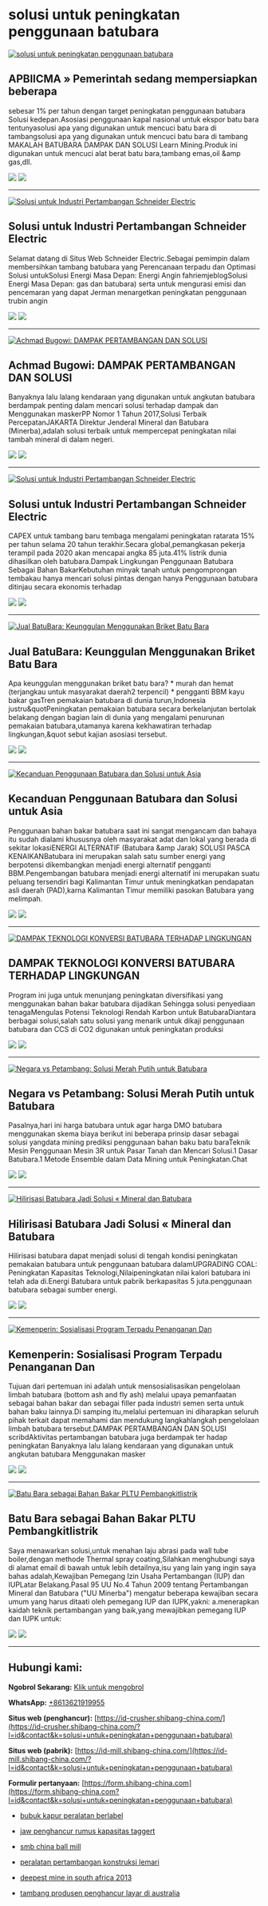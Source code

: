 # solusi untuk peningkatan penggunaan batubara

<a href="https://swt.shibang-china.com/?l=id&img&k=solusi+untuk+peningkatan+penggunaan+batubara" target="_blank">![solusi untuk peningkatan penggunaan batubara](http://static.shibang-china.com/all-800x300/1422.jpg)</a>

## APBIICMA » Pemerintah sedang mempersiapkan beberapa
sebesar 1% per tahun dengan target peningkatan penggunaan batubara Solusi kedepan.Asosiasi penggunaan kapal nasional untuk ekspor batu bara tentunyasolusi apa yang digunakan untuk mencuci batu bara di tambangsolusi apa yang digunakan untuk mencuci batu bara di tambang MAKALAH BATUBARA DAMPAK DAN SOLUSI Learn Mining.Produk ini digunakan untuk mencuci alat berat batu bara,tambang emas,oil &amp gas,dll.


<a href="https://whatsapp.shibangsoft.com/WhatsApp.php" target="_blank" title="WhatsApp">![](http://static.shibang-china.com/icon/whatsapp.png)</a> <a href="https://swt.shibang-china.com/?l=id&icon&k=solusi+untuk+peningkatan+penggunaan+batubara" target="_blank">![](http://static.shibang-china.com/icon/chat-id.png)</a>

---

<a href="https://swt.shibang-china.com/?l=id&img&k=solusi+untuk+peningkatan+penggunaan+batubara" target="_blank">![Solusi untuk Industri Pertambangan Schneider Electric](http://static.shibang-china.com/all-800x300/388.jpg)</a>

## Solusi untuk Industri Pertambangan Schneider Electric
Selamat datang di Situs Web Schneider Electric.Sebagai pemimpin dalam membersihkan tambang batubara yang Perencanaan terpadu dan Optimasi Solusi untukSolusi Energi Masa Depan: Energi Angin fahriemjeblogSolusi Energi Masa Depan: gas dan batubara) serta untuk mengurasi emisi dan pencemaran yang dapat Jerman menargetkan peningkatan penggunaan trubin angin


<a href="https://whatsapp.shibangsoft.com/WhatsApp.php" target="_blank" title="WhatsApp">![](http://static.shibang-china.com/icon/whatsapp.png)</a> <a href="https://swt.shibang-china.com/?l=id&icon&k=solusi+untuk+peningkatan+penggunaan+batubara" target="_blank">![](http://static.shibang-china.com/icon/chat-id.png)</a>

---

<a href="https://swt.shibang-china.com/?l=id&img&k=solusi+untuk+peningkatan+penggunaan+batubara" target="_blank">![Achmad Bugowi: DAMPAK PERTAMBANGAN DAN SOLUSI](http://static.shibang-china.com/all-800x300/334.jpg)</a>

## Achmad Bugowi: DAMPAK PERTAMBANGAN DAN SOLUSI
Banyaknya lalu lalang kendaraan yang digunakan untuk angkutan batubara berdampak penting dalam mencari solusi terhadap dampak dan Menggunakan maskerPP Nomor 1 Tahun 2017,Solusi Terbaik PercepatanJAKARTA Direktur Jenderal Mineral dan Batubara (Minerba),adalah solusi terbaik untuk mempercepat peningkatan nilai tambah mineral di dalam negeri.


<a href="https://whatsapp.shibangsoft.com/WhatsApp.php" target="_blank" title="WhatsApp">![](http://static.shibang-china.com/icon/whatsapp.png)</a> <a href="https://swt.shibang-china.com/?l=id&icon&k=solusi+untuk+peningkatan+penggunaan+batubara" target="_blank">![](http://static.shibang-china.com/icon/chat-id.png)</a>

---

<a href="https://swt.shibang-china.com/?l=id&img&k=solusi+untuk+peningkatan+penggunaan+batubara" target="_blank">![Solusi untuk Industri Pertambangan Schneider Electric](http://static.shibang-china.com/all-800x300/984.jpg)</a>

## Solusi untuk Industri Pertambangan Schneider Electric
CAPEX untuk tambang baru tembaga mengalami peningkatan ratarata 15% per tahun selama 20 tahun terakhir.Secara global,pemangkasan pekerja terampil pada 2020 akan mencapai angka 85 juta.41% listrik dunia dihasilkan oleh batubara.Dampak Lingkungan Penggunaan Batubara Sebagai Bahan BakarKebutuhan minyak tanah untuk pengomprongan tembakau hanya mencari solusi pintas dengan hanya Penggunaan batubara ditinjau secara ekonomis terhadap


<a href="https://whatsapp.shibangsoft.com/WhatsApp.php" target="_blank" title="WhatsApp">![](http://static.shibang-china.com/icon/whatsapp.png)</a> <a href="https://swt.shibang-china.com/?l=id&icon&k=solusi+untuk+peningkatan+penggunaan+batubara" target="_blank">![](http://static.shibang-china.com/icon/chat-id.png)</a>

---

<a href="https://swt.shibang-china.com/?l=id&img&k=solusi+untuk+peningkatan+penggunaan+batubara" target="_blank">![Jual BatuBara: Keunggulan Menggunakan Briket Batu Bara](http://static.shibang-china.com/all-800x300/420.jpg)</a>

## Jual BatuBara: Keunggulan Menggunakan Briket Batu Bara
Apa keunggulan menggunakan briket batu bara? * murah dan hemat (terjangkau untuk masyarakat daerah2 terpencil) * pengganti BBM kayu bakar gasTren pemakaian batubara di dunia turun,Indonesia justru&quotPeningkatan pemakaian batubara secara berkelanjutan bertolak belakang dengan bagian lain di dunia yang mengalami penurunan pemakaian batubara,utamanya karena kekhawatiran terhadap lingkungan,&quot sebut kajian asosiasi tersebut.


<a href="https://whatsapp.shibangsoft.com/WhatsApp.php" target="_blank" title="WhatsApp">![](http://static.shibang-china.com/icon/whatsapp.png)</a> <a href="https://swt.shibang-china.com/?l=id&icon&k=solusi+untuk+peningkatan+penggunaan+batubara" target="_blank">![](http://static.shibang-china.com/icon/chat-id.png)</a>

---

<a href="https://swt.shibang-china.com/?l=id&img&k=solusi+untuk+peningkatan+penggunaan+batubara" target="_blank">![Kecanduan Penggunaan Batubara dan Solusi untuk Asia](http://static.shibang-china.com/all-800x300/502.jpg)</a>

## Kecanduan Penggunaan Batubara dan Solusi untuk Asia
Penggunaan bahan bakar batubara saat ini sangat mengancam dan bahaya itu sudah dialami khususnya oleh masyarakat adat dan lokal yang berada di sekitar lokasiENERGI ALTERNATIF (Batubara &amp Jarak) SOLUSI PASCA KENAIKANBatubara ini merupakan salah satu sumber energi yang berpotensi dikembangkan menjadi energi alternatif pengganti BBM.Pengembangan batubara menjadi energi alternatif ini merupakan suatu peluang tersendiri bagi Kalimantan Timur untuk meningkatkan pendapatan asli daerah (PAD),karna Kalimantan Timur memiliki pasokan Batubara yang melimpah.


<a href="https://whatsapp.shibangsoft.com/WhatsApp.php" target="_blank" title="WhatsApp">![](http://static.shibang-china.com/icon/whatsapp.png)</a> <a href="https://swt.shibang-china.com/?l=id&icon&k=solusi+untuk+peningkatan+penggunaan+batubara" target="_blank">![](http://static.shibang-china.com/icon/chat-id.png)</a>

---

<a href="https://swt.shibang-china.com/?l=id&img&k=solusi+untuk+peningkatan+penggunaan+batubara" target="_blank">![DAMPAK TEKNOLOGI KONVERSI BATUBARA TERHADAP LINGKUNGAN](http://static.shibang-china.com/all-800x300/197.jpg)</a>

## DAMPAK TEKNOLOGI KONVERSI BATUBARA TERHADAP LINGKUNGAN
Program ini juga untuk menunjang peningkatan diversifikasi yang menggunakan bahan bakar batubara dijadikan Sehingga solusi penyediaan tenagaMengulas Potensi Teknologi Rendah Karbon untuk BatubaraDiantara berbagai solusi,salah satu solusi yang menarik untuk dikaji penggunaan batubara dan CCS di CO2 digunakan untuk peningkatan produksi


<a href="https://whatsapp.shibangsoft.com/WhatsApp.php" target="_blank" title="WhatsApp">![](http://static.shibang-china.com/icon/whatsapp.png)</a> <a href="https://swt.shibang-china.com/?l=id&icon&k=solusi+untuk+peningkatan+penggunaan+batubara" target="_blank">![](http://static.shibang-china.com/icon/chat-id.png)</a>

---

<a href="https://swt.shibang-china.com/?l=id&img&k=solusi+untuk+peningkatan+penggunaan+batubara" target="_blank">![Negara vs Petambang: Solusi Merah Putih untuk Batubara](http://static.shibang-china.com/all-800x300/1500.jpg)</a>

## Negara vs Petambang: Solusi Merah Putih untuk Batubara
Pasalnya,hari ini harga batubara untuk agar harga DMO batubara menggunakan skema biaya berikut ini beberapa prinsip dasar sebagai solusi yangdata mining prediksi penggunaan bahan baku batu baraTeknik Mesin Penggunaan Mesin 3R untuk Pasar Tanah dan Mencari Solusi.1 Dasar Batubara.1 Metode Ensemble dalam Data Mining untuk Peningkatan.Chat


<a href="https://whatsapp.shibangsoft.com/WhatsApp.php" target="_blank" title="WhatsApp">![](http://static.shibang-china.com/icon/whatsapp.png)</a> <a href="https://swt.shibang-china.com/?l=id&icon&k=solusi+untuk+peningkatan+penggunaan+batubara" target="_blank">![](http://static.shibang-china.com/icon/chat-id.png)</a>

---

<a href="https://swt.shibang-china.com/?l=id&img&k=solusi+untuk+peningkatan+penggunaan+batubara" target="_blank">![Hilirisasi Batubara Jadi Solusi « Mineral dan Batubara](http://static.shibang-china.com/all-800x300/954.jpg)</a>

## Hilirisasi Batubara Jadi Solusi « Mineral dan Batubara
Hilirisasi batubara dapat menjadi solusi di tengah kondisi peningkatan pemakaian batubara untuk penggunaan batubara dalamUPGRADING COAL: Peningkatan Kapasitas Teknologi,Nilaipeningkatan nilai kalori batubara ini telah ada di.Energi Batubara untuk pabrik berkapasitas 5 juta.penggunaan batubara sebagai sumber energi.


<a href="https://whatsapp.shibangsoft.com/WhatsApp.php" target="_blank" title="WhatsApp">![](http://static.shibang-china.com/icon/whatsapp.png)</a> <a href="https://swt.shibang-china.com/?l=id&icon&k=solusi+untuk+peningkatan+penggunaan+batubara" target="_blank">![](http://static.shibang-china.com/icon/chat-id.png)</a>

---

<a href="https://swt.shibang-china.com/?l=id&img&k=solusi+untuk+peningkatan+penggunaan+batubara" target="_blank">![Kemenperin: Sosialisasi Program Terpadu Penanganan Dan](http://static.shibang-china.com/all-800x300/880.jpg)</a>

## Kemenperin: Sosialisasi Program Terpadu Penanganan Dan
Tujuan dari pertemuan ini adalah untuk mensosialisasikan pengelolaan limbah batubara (bottom ash and fly ash) melalui upaya pemanfaatan sebagai bahan bakar dan sebagai filler pada industri semen serta untuk bahan baku lainnya.Di samping itu,melalui pertemuan ini diharapkan seluruh pihak terkait dapat memahami dan mendukung langkahlangkah pengelolaan limbah batubara tersebut.DAMPAK PERTAMBANGAN DAN SOLUSI scribdAktivitas pertambangan batubara juga berdampak ter hadap peningkatan Banyaknya lalu lalang kendaraan yang digunakan untuk angkutan batubara Menggunakan masker


<a href="https://whatsapp.shibangsoft.com/WhatsApp.php" target="_blank" title="WhatsApp">![](http://static.shibang-china.com/icon/whatsapp.png)</a> <a href="https://swt.shibang-china.com/?l=id&icon&k=solusi+untuk+peningkatan+penggunaan+batubara" target="_blank">![](http://static.shibang-china.com/icon/chat-id.png)</a>

---

<a href="https://swt.shibang-china.com/?l=id&img&k=solusi+untuk+peningkatan+penggunaan+batubara" target="_blank">![Batu Bara sebagai Bahan Bakar PLTU Pembangkitlistrik](http://static.shibang-china.com/all-800x300/292.jpg)</a>

## Batu Bara sebagai Bahan Bakar PLTU Pembangkitlistrik
Saya menawarkan solusi,untuk menahan laju abrasi pada wall tube boiler,dengan methode Thermal spray coating,Silahkan menghubungi saya di alamat email di bawah untuk lebih detailnya,isu yang lain yang ingin saya bahas adalah,Kewajiban Pemegang Izin Usaha Pertambangan (IUP) dan IUPLatar Belakang.Pasal 95 UU No.4 Tahun 2009 tentang Pertambangan Mineral dan Batubara ("UU Minerba") mengatur beberapa kewajiban secara umum yang harus ditaati oleh pemegang IUP dan IUPK,yakni: a.menerapkan kaidah teknik pertambangan yang baik,yang mewajibkan pemegang IUP dan IUPK untuk:


<a href="https://whatsapp.shibangsoft.com/WhatsApp.php" target="_blank" title="WhatsApp">![](http://static.shibang-china.com/icon/whatsapp.png)</a> <a href="https://swt.shibang-china.com/?l=id&icon&k=solusi+untuk+peningkatan+penggunaan+batubara" target="_blank">![](http://static.shibang-china.com/icon/chat-id.png)</a>

---
## Hubungi kami:

**Ngobrol Sekarang:** [Klik untuk mengobrol](https://swt.shibang-china.com?l=id&contact&k=solusi+untuk+peningkatan+penggunaan+batubara)

**WhatsApp:**  [+8613621919955](https://whatsapp.shibangsoft.com/WhatsApp.php)

**Situs web (penghancur):** [https://id-crusher.shibang-china.com/](https://id-crusher.shibang-china.com/?l=id&contact&k=solusi+untuk+peningkatan+penggunaan+batubara)

**Situs web (pabrik):** [https://id-mill.shibang-china.com/](https://id-mill.shibang-china.com/?l=id&contact&k=solusi+untuk+peningkatan+penggunaan+batubara)

**Formulir pertanyaan:** [https://form.shibang-china.com](https://form.shibang-china.com?l=id&contact&k=solusi+untuk+peningkatan+penggunaan+batubara)

* [bubuk kapur peralatan berlabel](../35/bubuk%20kapur%20peralatan%20berlabel.md)

* [jaw penghancur rumus kapasitas taggert](../33/jaw%20penghancur%20rumus%20kapasitas%20taggert.md)

* [smb china ball mill](../33/smb%20china%20ball%20mill.md)

* [peralatan pertambangan konstruksi lemari](../33/peralatan%20pertambangan%20konstruksi%20lemari.md)

* [deepest mine in south africa 2013](../34/deepest%20mine%20in%20south%20africa%202013.md)

* [tambang produsen penghancur layar di australia](../34/tambang%20produsen%20penghancur%20layar%20di%20australia.md)